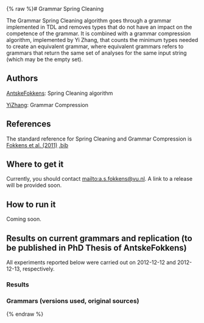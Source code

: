 {% raw %}# Grammar Spring Cleaning

The Grammar Spring Cleaning algorithm goes through a grammar implemented
in TDL and removes types that do not have an impact on the competence of
the grammar. It is combined with a grammar compression algorithm,
implemented by Yi Zhang, that counts the minimum types needed to create
an equivalent grammar, where equivalent grammars refers to grammars that
return the same set of analyses for the same input string (which may be
the empty set).

## Authors

[AntskeFokkens](../AntskeFokkens): Spring Cleaning algorithm

[YiZhang](../YiZhang): Grammar Compression

## References

The standard reference for Spring Cleaning and Grammar Compression is
[Fokkens et al.
(2011)](http://aclweb.org/anthology-new/Y/Y11/Y11-1025.pdf)
[.bib](http://www.coli.uni-saarland.de/~afokkens/bibentries/fok-zha-ben-11.bib)

## Where to get it

Currently, you should contact <mailto:a.s.fokkens@vu.nl>. A link to a release
will be provided soon.

## How to run it

Coming soon.

## Results on current grammars and replication (to be published in PhD Thesis of AntskeFokkens)

All experiments reported below were carried out on 2012-12-12 and
2012-12-13, respectively.

### Results

### Grammars (versions used, original sources)
{% endraw %}